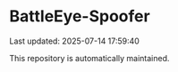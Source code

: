 # BattleEye-Spoofer

Last updated: 2025-07-14 17:59:40

This repository is automatically maintained.
